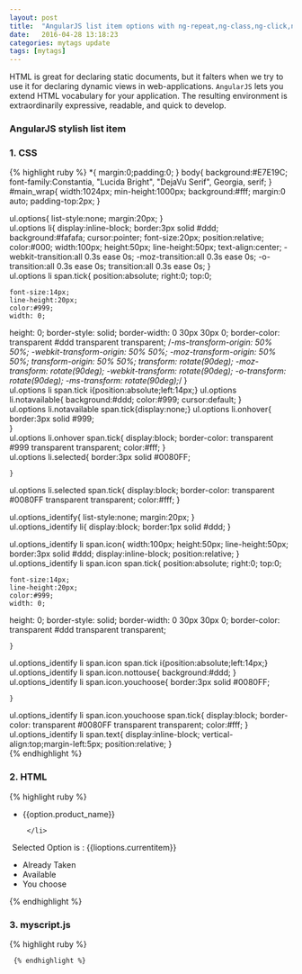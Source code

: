 ```yaml
---
layout: post
title:  "AngularJS list item options with ng-repeat,ng-class,ng-click,ng-mouseover,ng-mouseleave etc!"
date:   2016-04-28 13:18:23
categories: mytags update
tags: [mytags]
---
```

HTML is great for declaring static documents, but it falters when we try to use it for declaring dynamic views in web-applications. `AngularJS` lets you extend HTML vocabulary for your application. The resulting environment is extraordinarily expressive, readable, and quick to develop. 

### AngularJS stylish list item

### 1. CSS

{% highlight ruby %}
*{
	margin:0;padding:0;
	}
body{
	background:#E7E19C;
	font-family:Constantia, "Lucida Bright", "DejaVu Serif", Georgia, serif;
	}	
#main_wrap{
	width:1024px;
	min-height:1000px;
	background:#fff;
	margin:0 auto;
	padding-top:2px;
	}	
	

ul.options{
	list-style:none;
	margin:20px;
	}	
ul.options li{
	display:inline-block;
	border:3px solid #ddd;
	background:#fafafa;
	cursor:pointer;
	font-size:20px;
	position:relative;
	color:#000;
	width:100px;
	height:50px;
	line-height:50px;
	text-align:center;
	-webkit-transition:all  0.3s  ease 0s;
         -moz-transition:all  0.3s  ease 0s;
               -o-transition:all  0.3s  ease 0s;
                     transition:all  0.3s  ease 0s;
	}	
ul.options li span.tick{
	position:absolute;
	right:0;
	top:0;
	
	font-size:14px;
	line-height:20px;
	color:#999;
	width: 0;
height: 0;
border-style: solid;
border-width: 0 30px 30px 0;
border-color: transparent #ddd transparent transparent;
	/*-ms-transform-origin: 50% 50%;
  -webkit-transform-origin: 50% 50%;
  -moz-transform-origin: 50% 50%;
  transform-origin: 50% 50%;
  transform: rotate(90deg);
  -moz-transform: rotate(90deg);
  -webkit-transform: rotate(90deg);
  -o-transform: rotate(90deg);
  -ms-transform: rotate(90deg);*/
	}	
ul.options li span.tick i{position:absolute;left:14px;}	
ul.options li.notavailable{
	background:#ddd;
	color:#999;
	cursor:default;
	}	
ul.options li.notavailable 	span.tick{display:none;}
ul.options li.onhover{
	border:3px solid #999;	
	}	
ul.options li.onhover span.tick{
	display:block;
	border-color: transparent #999 transparent transparent;
	color:#fff;
	}	
ul.options li.selected{
	border:3px solid #0080FF;	

	}		
ul.options li.selected span.tick{
	display:block;
	border-color: transparent #0080FF transparent transparent;
	color:#fff;
	}	
	
	
ul.options_identify{
	list-style:none;
	margin:20px;
	}	
ul.options_identify li{
	display:block;
	border:1px solid #ddd;
	}	
		
ul.options_identify li span.icon{
	width:100px;
	height:50px;
	line-height:50px;
	border:3px solid #ddd;
	display:inline-block;
	position:relative;
	}
ul.options_identify li span.icon span.tick{
	position:absolute;
	right:0;
	top:0;
	
	font-size:14px;
	line-height:20px;
	color:#999;
	width: 0;
height: 0;
border-style: solid;
border-width: 0 30px 30px 0;
border-color: transparent #ddd transparent transparent;
	
	}	
ul.options_identify li span.icon span.tick i{position:absolute;left:14px;}				
ul.options_identify li span.icon.nottouse{
	background:#ddd;
	}	
ul.options_identify li span.icon.youchoose{
	border:3px solid #0080FF;	

	}		
ul.options_identify li span.icon.youchoose span.tick{
	display:block;
	border-color: transparent #0080FF transparent transparent;
	color:#fff;
	}	
ul.options_identify li span.text{
	display:inline-block;
	vertical-align:top;margin-left:5px;
	position:relative;
	}		
{% endhighlight %}

### 2. HTML 

{% highlight ruby %}
 
 <!doctype html>
<html>
<head>
<meta charset="utf-8">
<title>Selected Options</title>
<link rel="stylesheet" type="text/css" href="style.css"/>
<link rel="stylesheet" type="text/css" href="font-awesome.css"/>
<script src = "https://ajax.googleapis.com/ajax/libs/angularjs/1.3.3/angular.min.js"></script>
<script src="myscript.js"></script>

</head>

<body>
 <div id="main_wrap" ng-app = "mainApp">
 <div ng-controller = "optionsController">
   <ul class="options" >
     <li 
     ng-class="{onhover: hovering && $index != notavailableindex,selected: ($index == selectedindex && $index != notavailableindex),notavailable: $index == notavailableindex}"  
     ng-mouseover="hovering = true"
     ng-mouseout="hovering = false" 
     ng-click="($index == notavailableindex) || show($index); ($index == notavailableindex) || addclass($index);" 
     data-val="{{option.product_name}}" 
     ng-repeat="option in lioptions.liitems"
     >
     <span>{{option.product_name}}</span><span class="tick"><i class="fa fa-check"></i></span>
     
     </li>
     
   </ul>
   <input type="hidden" name="hidDataval" id="hidDataval"/>
   <div style="margin:5px;">Selected Option is : <span class="opt">{{lioptions.currentitem}}</span></div>
   
 </div>  
   
    
 <ul class="options_identify">
   <li><span class="icon nottouse"></span><span class="text">Already Taken</span></li>
   <li><span class="icon"><span class="tick"><i class="fa fa-check"></i></span></span><span class="text">Available</span></li>
   <li><span class="icon youchoose"><span class="tick"><i class="fa fa-check"></i></span></span><span class="text">You choose</span></li>
 </ul>
   
 </div>
 
 

 
</body>
</html>


{% endhighlight %}


### 3. myscript.js

{% highlight ruby %}
<script>
      var mainApp = angular.module("mainApp", []);

      mainApp.controller('optionsController', function ($scope) {
      $scope.lioptions = {
		  
		     liitems:[
	                 { product_name: "Product 1",price: 20},
			         { product_name: "Product 2",price: 50},
					 { product_name: "Product 3",price: 40},
					 { product_name: "Product 4",price: 60},
					 { product_name: "Product 5",price: 45},
					 { product_name: "Product 6",price: 345},
					 { product_name: "Product 7",price: 455}
	                   		 
			 ],
			 
			 currentitem:''
			 
			
	  };
			 $scope.show = function(index) {
               //$scope.items.splice(index, 1);
			   var obj;
               obj = $scope.lioptions;
			   //if($scope.notavailableindex !=index)	
			   obj.currentitem= "Product - "+obj.liitems[index].product_name +" Price - "+obj.liitems[index].price;
			   //$scope.selectedindex=index;
             } 
			 
			 $scope.addclass = function(index) {
               //$scope.items.splice(index, 1);
			   var obj;
               obj = $scope.lioptions;	
			  // if($scope.notavailableindex !=index)		 
			   $scope.selectedindex=index;
			  // alert($scope.selected);
             } 
			 
			 $scope.selectedindex = null;
			 $scope.notavailableindex = 2;
			 
             });

          </script>
     {% endhighlight %}     
